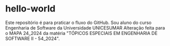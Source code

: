 # hello-world
Este repositório é para praticar o fluxo do GitHub.
Sou aluno do curso Engenharia de Software da Universidade UNICESUMAR
Alteração feita para o MAPA 24_2024 da matéria "TÓPICOS ESPECIAIS EM ENGENHARIA DE SOFTWARE II - 54_2024".
